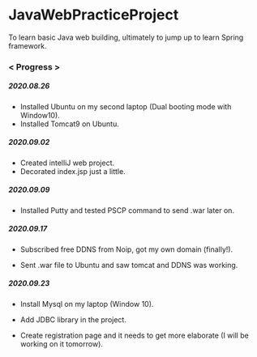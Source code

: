 # JavaWebPracticeProject
To learn basic Java web building, ultimately to jump up to learn Spring framework.



### < Progress >

##### 2020.08.26

- Installed Ubuntu on my second laptop (Dual booting mode with Window10).
- Installed Tomcat9 on Ubuntu.

##### 2020.09.02

- Created intelliJ web project.
- Decorated index.jsp just a little.

##### 2020.09.09

- Installed Putty and tested PSCP command to send .war later on.

##### 2020.09.17

- Subscribed free DDNS from Noip, got my own domain (finally!).

- Sent .war file to Ubuntu and saw tomcat and DDNS was working.

##### 2020.09.23

- Install Mysql on my laptop (Window 10).
- Add JDBC library in the project.

- Create registration page and it needs to get more elaborate (I will be working on it tomorrow).